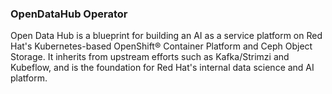 ### OpenDataHub Operator

Open Data Hub is a blueprint for building an AI as a service platform on Red Hat's Kubernetes-based OpenShift® Container Platform and Ceph Object Storage. It inherits from upstream efforts such as Kafka/Strimzi and Kubeflow, and is the foundation for Red Hat's internal data science and AI platform.
